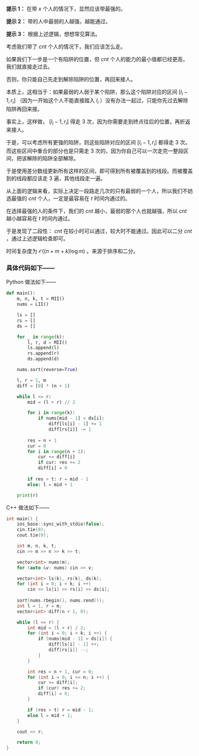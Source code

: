 **提示 1：** 在带 $x$ 个人的情况下，显然应该带最强的。

**提示 2：** 带的人中最弱的人越强，越能通过。

**提示 3：** 根据上述逻辑，想想常见算法。

考虑我们带了 $cnt$ 个人的情况下，我们应该怎么走。

如果我们下一步是一个有陷阱的位置，但 $cnt$ 个人的能力的最小值都已经更高，我们就直接走过去。

否则，你只能自己先走到解除陷阱的位置，再回来接人。

本质上，这相当于：如果最弱的人弱于某个陷阱，那么这个陷阱对应的区间 $[l_i-1,r_i]$ （因为一开始这个人不能直接踏入 $l_i$ ）没有办法一起过，只能你先过去解除陷阱再回来接。

事实上，这样做， $[l_i-1,r_i]$ 得走 $3$ 次，因为你需要走到终点往后的位置，再折返来接人。

于是，可以考虑所有更强的陷阱，则这些陷阱对应的区间 $[l_i-1,r_i]$ 都得走 $3$ 次。而这些区间中重合的部分也是只需走 $3$ 次的，因为你自己可以一次走完一整段区间，把该解除的陷阱全部解除。

于是使用差分数组更新所有这样的区间，即可得到所有被覆盖到的线段。而被覆盖到的线段都应该走 $3$ 遍，其他线段走一遍。

从上面的逻辑来看，实际上决定一段路走几次的只有最弱的一个人，所以我们不妨选最强的 $cnt$ 个人，一定是最容易在 $t$ 时间内通过的。

在选择最强的人的条件下，我们的 $cnt$ 越小，最弱的那个人也就越强，所以 $cnt$ 越小越容易在 $t$ 时间内通过。

于是发现了二段性： $cnt$ 在较小时可以通过，较大时不能通过。因此可以二分 $cnt$ ，通过上述逻辑检查即可。

时间复杂度为 $\mathcal{O}((n+m+k)\log m)$ 。来源于排序和二分。

### 具体代码如下——

Python 做法如下——

```Python []
def main():
    m, n, k, t = MII()
    nums = LII()

    ls = []
    rs = []
    ds = []

    for _ in range(k):
        l, r, d = MII()
        ls.append(l)
        rs.append(r)
        ds.append(d)

    nums.sort(reverse=True)

    l, r = 1, m
    diff = [0] * (n + 1)

    while l <= r:
        mid = (l + r) // 2

        for i in range(k):
            if nums[mid - 1] < ds[i]:
                diff[ls[i] - 1] += 1
                diff[rs[i]] -= 1
        
        res = n + 1
        cur = 0
        for i in range(n + 1):
            cur += diff[i]
            if cur: res += 2
            diff[i] = 0
        
        if res > t: r = mid - 1
        else: l = mid + 1

    print(r)
```

C++ 做法如下——

```cpp []
int main() {
    ios_base::sync_with_stdio(false);
    cin.tie(0);
    cout.tie(0);

    int m, n, k, t;
    cin >> m >> n >> k >> t;

    vector<int> nums(m);
    for (auto &v: nums) cin >> v;

    vector<int> ls(k), rs(k), ds(k);
    for (int i = 0; i < k; i ++)
        cin >> ls[i] >> rs[i] >> ds[i];
    
    sort(nums.rbegin(), nums.rend());
    int l = 1, r = m;
    vector<int> diff(n + 1, 0);

    while (l <= r) {
        int mid = (l + r) / 2;
        for (int i = 0; i < k; i ++) {
            if (nums[mid - 1] < ds[i]) {
                diff[ls[i] - 1] ++;
                diff[rs[i]] --;
            }
        }

        int res = n + 1, cur = 0;
        for (int i = 0; i <= n; i ++) {
            cur += diff[i];
            if (cur) res += 2;
            diff[i] = 0;
        }

        if (res > t) r = mid - 1;
        else l = mid + 1;
    }

    cout << r;

    return 0;
}
```
